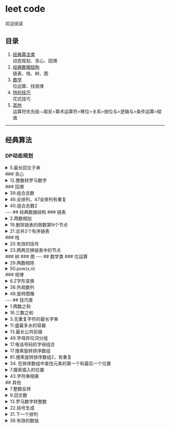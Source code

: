 # leet code

欢迎阅读

## 目录
1. [经典算法类](#classic)  
	动态规划、贪心、回溯
2. [经典数据结构](#data)  
	链表、栈、树、图
3. [数学](#math)  
	位运算、找规律
4. [特别技巧](#skill)  
	花式技巧
5. [其他](#other)    
   运算符优先级:~取反>算术运算符>移位>关系>按位与>逻辑与>条件运算>赋值
---
## <span id ='classic'>经典算法</span>

### DP动态规划
<details>
<summary>5.最长回文子串</summary>

题目：返回字符串中最长回文子串
解法一：动态规划。```dp[i][j]=1```表示i到j之间为回文。```dp[i,i]=1,dp[i][i+1]=(str[i]==str[i+1])```既自身单个算回文，自身与下一个相同算回文。状态转移方程```dp[i][j]=(dp[i-1][j+1] and str[i]==str[j])```。时间复杂度n^2,太慢了

```python
class Solution:
    def longestPalindrome(self, s: str) -> str:
        n = len(s)
        dp = [[0] * n for _ in range(n)]
        ans = ""
        for l in range(n):  # 枚举子串的长度 l,从0开始
            for i in range(n):  # 枚举子串的起始位置 i
                j = i + l  # 结束位置
                if j >= n:
                    break
                if l == 0:
                    dp[i][j] = True
                elif l == 1:
                    dp[i][j] = (s[i] == s[j])
                else:
                    dp[i][j] = (dp[i + 1][j - 1] and s[i] == s[j])
                if dp[i][j] and j - i + 1 > len(ans):
                    ans = s[i:j+1]
        return ans
```
解法二：简接滑动窗口。运用切片和反向,分别对奇数偶数长度的子串判断。时间复杂度n(据说).

```python
class Solution:
    def longestPalindrome(self, s: str) -> str:
        if not s:return ""
        maxLen,start=1,0
        for i in range(len(s)):  # i为结尾索引，
        	if i-maxLen >=1 and s[i-maxLen-1:i+1]==s[i-maxLen-1:i+1][::-1]:
        		start=i-maxLen-1
        		maxLen+=2
        		continue
        	if i-maxLen >=0 and s[i-maxLen:i+1]==s[i-maxLen:i+1][::-1]:
        		start=i-maxLen
        		maxLen+=1
        return s[start:start+maxLen]

```
解法三：中心扩展。先向后纳入相同元素,再分别2端扩张。时间复杂度n(不是).

```python
class Solution:
    def longestPalindrome(self, s: str) -> str:
        if not s:
            return s
        i = 0
        mx = 0
        left=0
        right=0
        while i < len(s):
            l = i - 1
            while i + 1 < len(s) and s[i + 1] == s[i]:
                i += 1
            r = i + 1
            while l >= 0 and r < len(s) and s[l] == s[r]:
                l -= 1
                r += 1
            if mx < r - l - 1:
                mx = r-l-1
                left, right=l+1, r-1
            i += 1
        return s[left:right+1]

```
</details>
### 贪心
<details>
<summary>12.整数转罗马数字</summary>

题目：罗马数字包含以下七种字符： I， V， X， L，C，D 和 M，给定一个整数，将其转为罗马数字。输入确保在 1 到 3999 的范围内
解法：按照1000，900，500，400，100，90，50，40，10，9，5，4，1。贪婪匹配，这个数字元素设计非常合理，确保了贪心的解一定是正确 的。
```python
class Solution:
    def intToRoman(self, num: int) -> str:
        strs = ['M', 'CM', 'D', 'CD', 'C', 'XC', 'L', 'XL', 'X', 'IX', 'V', 'IV', 'I']
        nums = [1000, 900, 500, 400, 100, 90, 50, 40, 10, 9, 5, 4, 1]        
        ret = ""        
        for i, j in enumerate(nums):
            while num >= j:
                ret += strs[i]
                num -= j
            if num == 0:
                return ret
```
</details>
### 回溯
<details>
<summary>39.组合总数</summary>

题目：给定一个无重复元素的数组 candidates 和一个目标数 target ，找出 candidates 中所有可以使数字和为 target 的组合。数组中无重复的数，且每个数使用次数不限。
解法：回溯加剪枝，将数组candidates先排序，依次选择数来与target相减，更新下一层被选数组中的所有数都大于等于上一层被选的数，来达到剪枝效果。特别的，python中path参数更新，变相完成了回溯的效果。
```python
class Solution:
    def combinationSum(self, candidates: List[int], target: int) -> List[List[int]]:
        solutions=[]
        def backtracking(cans, remain, path):
            for i, can in enumerate(cans):
                if remain-can == 0:
                    solutions.append(path+[can])
                elif remain-can > 0:
                    backtracking(cans[i:], remain-can, path+[can])
                else:
                    break
        candidates.sort()
        backtracking(candidates, target, [])
        return solutions
```
</details>
<details>
<summary>46.全排列，47全排列有重复</summary>

题目：46给定一个 没有重复 数字的序列，返回其所有可能的全排列。
解法：回溯经典。复杂度n*N！
```python
class Solution:
    def permute(self, nums):
        def backtrack(start, end):
            if start == end-1:
                ans.append(nums[:])
            for i in range(start, end):  # 每一层相当于固定start位的数，
                nums[start], nums[i] = nums[i], nums[start]  # 让start之后的数轮流固定
                backtrack(start+1, end)
                nums[start], nums[i] = nums[i], nums[start]
        ans = []
        backtrack(0, len(nums))
        return ans  
```
题目：47，给定一个有重复 数字的序列，返回其无重复的所有可能的全排列。
解法1：复杂度n*N！。因为存在重复元素，使用回溯时，要使用同一层不固定已出现过的数。
```python
    def permuteUnique(self, nums: List[int]) -> List[List[int]]:
        res=[]
        def backtrace(start,end):
            if start==end-1:
                res.append(nums[:])
            seen=set()
            for i in range(start,end):
                if i>start and nums[i] in seen:
                    continue
                seen.add(nums[i])
                nums[i],nums[start]=nums[start],nums[i]
                backtrace(start+1,end)
                nums[i],nums[start]=nums[start],nums[i]
        
        backtrace(0,len(nums))
        return res
```
解法2：不回溯，使用递归。必须得先排序。循环中，如果后面的数大于当前层要固定的位的数（对应代码中的索引i），则与之交换，注意此过程中i的值应该是一直增大的，因为之前递增排序，交换后索引i之后的数仍然有序，同时巧妙的避免了固定i位的数的重复。
```python
    def permuteUnique(self, nums):
        nums.sort()
        result = list()
        self._permuteunique(nums, 0, result)
        return result

    def _permuteunique(self, nums, i, result):
        if i == len(nums) - 1:
            result.append(nums.copy())
            return
        
        for k in range(i, len(nums)):
            if i != k and nums[i] == nums[k]:  # 避免重复的关键
                continue
            nums[i], nums[k] = nums[k], nums[i]
            self._permuteunique(nums.copy(), i + 1, result)
```
</details>
<details>
<summary>40.组合总数2</summary>

题目：给定一个全正整数元素的数组 candidates 和一个目标数 target ，找出 candidates 中所有可以使数字和为 target 的组合。数组中有重复的数，且每个数只使用1次，且输出结果无重复。
解法：回溯加剪枝，同上，关键在于剪去同一层的相同元素的。同一层不选重复的数字
```python
class Solution:
    def combinationSum2(self, candidates: List[int], target: int) -> List[List[int]]:
        res = []
        candidates.sort()
        n = len(candidates)
        def helper(index, target ,path):
            if target == 0:
                res.append(path)
                return
            for i in range(index, n):
                if target < candidates[i]:
                    break
                if i > index and candidates[i - 1] == candidates[i]:  # 同一层剪枝
                    continue
                helper(i + 1 , target - candidates[i] , path + [candidates[i]] )
       
        helper(0 ,target,[])
        return res
```
</details>
---
## <span id="data">经典数据结构</span>
### 链表
<details>
<summary>2.两数相加</summary>

题目：两数逆序链表表示，求和的逆序链表表示
解法：按链表逐位相加，大于10则取个位，后面的和需+1。特别的，循环结束并不是2个指向链表的指针都为空时，还有进位。这题没啥意思，就是整数加法，正常朝左进位，逆序就朝右。
```python
class Solution:
    def addTwoNumbers(self, l1: ListNode, l2: ListNode) -> ListNode:
        dummy = p = ListNode(None)
        s = 0  # 进位用，
        while l1 or l2 or s:
            s +=(l1.val if l1 else 0) + (l2.val if l2 else 0)
            p.next = ListNode(s%10)
            p = p.next
            s  //= 10
            l1 = l1.next if l1 else None
            l2 = l2.next if l2 else None
        return dummy.next
```
</details>
<details>
<summary>19.删除链表的倒数第N个节点</summary>

题目：删除链表的倒数第N个节点
解法1：经典快慢双指针。
```python
class Solution:
    def removeNthFromEnd(self, head: ListNode, n: int) -> ListNode:
        dum = ListNode(0)      # 设置虚拟指针的目的是防止删除第一个节点
        dum.next = head
        cur = head
        pre = dum
        for i in range(n):     # 先走n步
            cur = cur.next
        while cur:             # 再走剩余的步，最后pre指向的就是要删除节点的前面一个节点
            cur = cur.next
            pre = pre.next
        pre.next = pre.next.next  # 删除这个节点
        return dum.next
```
解法2：递归骚操作。
```python
class Solution:
    def removeNthFromEnd(self, head: ListNode, n: int) -> ListNode:
        def index(node):
            if not node:
                return 0
            i = index(node.next) + 1
            if i > n:
                node.next.val = node.val
            return i
        index(head)
        return head.next
```
</details>
<details>
<summary>21.合并2个有序链表</summary>

题目：合并2个有序链表
解法：老经典题了，当年考研还考了合并2个升序数组。
```python
class Solution:
    def mergeTwoLists(self, l1: ListNode, l2: ListNode) -> ListNode:
        prev = prehead = ListNode(-1)
        while l1 and l2:
            if l1.val < l2.val:
                prev.next = l1
                l1 = l1.next
            else:
                prev.next = l2
                l2 = l2.next           
            prev = prev.next
        prev.next = l1 if l1 is not None else l2
        return prehead.next
        #  递归骚操作
class Solution:
    def mergeTwoLists(self, l1: ListNode, l2: ListNode) -> ListNode:
        if l1 and l2:
            if l1.val > l2.val: l1, l2 = l2, l1
            l1.next = self.mergeTwoLists(l1.next, l2)
        return l1 or l2
```
</details>
### 栈
<details>
<summary>20.有效的括号</summary>

题目：给定一个只包括 '('，')'，'{'，'}'，'['，']' 的字符串，判断字符串是否有效。
解法：用栈.先放一个元素进去，谨防空栈出操作
```python
class Solution:
    def isValid(self, s: str) -> bool:
        dic = {'{': '}',  '[': ']', '(': ')', '?': '?'}
        stack = ['?']
        for c in s:
            if c in dic: stack.append(c)
            elif dic[stack.pop()] != c: return False 
        return len(stack) == 1
```
</details>
<details>
<summary>23.两两交换链表中的节点</summary>

题目：第1个与第二交换，第三换第4，一次类推
解法：把2个要交换的节点找到，断开，链接一顿操作，。
```python
class Solution:
    def swapPairs(self, head: ListNode) -> ListNode:
        p=head
        res =pre = ListNode(0)
        pre.next = p
        while p and p.next:
            q=p.next
            p.next=q.next
            q.next=p
            pre.next=q
            pre=p
            p=p.next
        return res.next
```
</details>
### 树
### 图
---
## <span id ='math'>数学类</span>
### 位运算
<details>
<summary>29.两数相除</summary>

题目：两数相除不能用乘除法。可以挨个减法，但太慢，所以每次翻倍减
解法：可以挨个减法，但太慢，所以每次翻倍减。另负数越界问题，将被除数都弄成负数来解决
```python
class Solution:
    def divide(self, dividend: int, divisor: int) -> int:
        b=abs(divisor)
        if dividend==-2147483648 and divisor==-1:
            return 2147483647
        a = -dividend if dividend>0 else dividend
        res=0
        while a+b<=0:
            count=0
            temp=b
            while a+temp<=0:
                count+=1
                temp+=temp
            res+=1<<count-1
            a+=temp>>1
        return -res if (dividend>0) ^ (divisor>0) else res
```
</details>
<details>
<summary>50.pow(x,n)</summary>
题目：实现 pow(x, n) ，即计算 x 的 n 次幂函数。
解法：分治法，总共要实现n个x相乘。将转化二进制数。比如77 的二进制表示 1001101，对应着77=1+4+8+64.即2<sup>0</sup>,2<sup>2</sup>,2<sup>3</sup>,2<sup>6</sup>.于是有，x<sup>77</sup>=x * x<sup>4</sup> * x<sup>8</sup> * x<sup>64</sup>.时间复杂度logN。

```python
class Solution:
    def myPow(self, x: float, n: int) -> float:
        m = -n if n < 0 else n
        y = 1
        while m:
            if m & 1:
                y *= x
            x *= x
            m >>= 1
        return y if n >= 0 else 1/y
```
</details>
### 规律
<details>
<summary>6.Z字形变换</summary>

题目：将一个给定字符串根据给定的行数，以从上往下、从左到右进行 Z 字形排列。
解法一：找规律,字符串按索引又第一行排到第n行,再反向排到第1行,设置转向flag.
```python
class Solution:
    def convert(self, s: str, numRows: int) -> str:
        if numRows < 2: return s
        res = [""]*numRows
        i, flag = 0, -1
        for c in s:
            res[i] += c
            if i == 0 or i == numRows - 1: flag = -flag
            i += flag
        return "".join(res)
```
解法二：找规律,寻找排列周期,T=2*numRows-2
```python
class Solution:
    def convert(self, s: str, numRows: int) -> str:
        if numRows == 1:return s
        res = ['']*numRows
        turn = numRows*2-2
        for i in range(len(s)):
            a =i % turn
            if a<numRows:
                res[a]+=s[i]   
            else:
                res[turn-a]+=s[i]       
        return ''.join(res)
```
</details>
<details>
<summary>38.外观数列</summary>

题目：「外观数列」是一个整数序列，从数字 1 开始，序列中的每一项都是对前一项的描述。前五项如下：

1.     1
2.     11
3.     21
4.     1211
5.     111221
解法：找生成新的字符串的规律，可以用双指针，也可以计数迭代
```python
class Solution:
    def countAndSay(self, n):
        if n<1: return None
        layer='1'
        for _ in range(1,n):
            count,target,newlayer=0,layer[0],''
            for char in layer:
                if char==target:
                    count+=1
                else:
                    newlayer += str(count)+target
                    count= 1
                    target =char
            newlayer += str(count)+target
            layer = newlayer
        return layer
```
</details>
<details>
<summary>48.旋转图像</summary>

题目：给定一个 n × n 的二维矩阵表示一个图像。将图像顺时针旋转 90 度。需原地操作
解法：1.先上下反转，再转置。(最舒服）2.先转置，再水平翻转。3.找出规律，索引[i][j]将移动到索引[j][n-i-1].  复杂度n^2
```python
class Solution:
    def rotate(self, A: List[List[int]]) -> None:  # 解法1
        A.reverse()
        for i in range(len(A)):
            for j in range(i):
                A[i][j], A[j][i] = A[j][i], A[i][j]
    def rotate(self, A: List[List[int]]) -> None:  # 解法3
        n = len(matrix[0])        
        for i in range(n // 2 + n % 2):
            for j in range(n // 2):
                tmp = matrix[n - 1 - j][i]
                matrix[n - 1 - j][i] = matrix[n - 1 - i][n - j - 1]
                matrix[n - 1 - i][n - j - 1] = matrix[j][n - 1 -i]
                matrix[j][n - 1 - i] = matrix[i][j]
                matrix[i][j] = tmp
```
</details>
---
## <span id ='skill'>技巧类</span>
<details>
<summary>1.两数之和</summary>

题目：找到数组中两数之和等于target，返回两数的索引
解法：1暴力法遍历，两数的所有组合，复杂度O(N<sup>2</sup>); 2使用哈希表（字典）保存已访问过的数和索引，时间复杂度O(N),空间复杂度O(N).
```python
class Solution:
    def twoSum(self, nums, target):
        m = {}
        for k, v in enumerate(nums):
            if target - v in m.keys():
                return[m[target - v], k]
            m[v] = k
```
</details>
<details>
<summary>16.三数之和</summary>

题目：找到数组中三数之和等于0，返回三数
解法：本题是两数之和进阶版，暴力发超时.其实这题也是双指针题，但是速度太慢。转为两数和，x2+x3 = target= -x1.需考虑特殊情况0，和重复数字。18题四数和不做了，
```python
class Solution:
    def threeSum(self, nums: List[int]) -> List[List[int]]:
        res = []
        dic = defaultdict(int)   # 先用字典记录每个数字出现的次数
        for i in nums:
            dic[i] += 1
        nums = sorted(dic)     # 得到一个排序后的去重数组
        for i, x in enumerate(nums):   
            if x == 0 and dic[x] > 2:  # 情况一：x 为0，且 x 出现了3次及3次以上
                res.append([0, 0, 0])      
            if x != 0 and dic[x] > 1:    # 情况二：若 x（0除外）出现了2次及2次以上，
                if -2 * x in dic:    #  只要-2乘 x 在数组里有出现，便符合条件
                    res.append([x, x, -2*x])
            if x < 0:      #情况三：这里是剪枝效果，固定X<y<z,保证res里不重复
                y_z = -x          #y+z 的和为 -x 便能符合要求
                z_id = bisect.bisect_right(nums,y_z//2) # 求得 z最小可能的下标
                for z in nums[z_id:]:    # 则 z 的取值范围是 nums[z_id:]
                    y = y_z - z
                    if y > x and y in dic:
                        res.append([x, y, z])
        return res
```
</details>
<details>
<summary>3.无重复字符的最长字串</summary>

题目：找到字符串中无重复字符的最长字串
解法：此题经典滑动窗口问题。  
解法一，使用字典记录出现位置，出现相同字符时，i-start为一个合法的字串长度。注意相同字符上次出现的索引一定要不小于起始索引。
```python
class Solution:
    def lengthOfLongestSubstring(self, s: str) -> int:
        start, res, dic = 0, 0, {}
        for i, c in enumerate(s):
            if c in dic and dic[c] >= start:  # c上次出现的索引一定要不小于起始索引
                res = max(res, i-start)
                start = dic[c]+1  # 起始位置更新
            dic[c] = i   
        res = max(res, len(s)-start)
        return res
```
	解法二，使用双端队列deque，模拟滑动窗口，当遇到相同字符时，队列左侧排除元素，直到排出到该字符停，该方法非常直观，好理解，速度较解法一慢点。
```python
class Solution:
    def lengthOfLongestSubstring(self, s: str) -> int:
        queue = collections.deque()
        if not s:return 0
        res = 1
        for s1 in s:
            if s1 in queue:
                res = max(res,len(queue))
                while True:
                    if queue.popleft() == s1:
                        break
            queue.append(s1)
        res = max(res,len(queue))
        return res
```
</details>
<details>
<summary>11.盛最多水的容器</summary>

题目：输入数组 [1,8,6,2,5,4,8,3,7]。数字代表挡板高度，容器能够容纳水的最大值为 49。
解法：1经典双指针题，双指针首尾开始向中间移动，保证不会错过最大面积，每次移动的指针为数值较小的那一个
```python
class Solution:
    def maxArea(self, height: List[int]) -> int:
        i, j = 0, len(height) - 1
        water = 0
        while i < j:
            water = max(water, (j - i) * min(height[i], height[j]))
            if height[i] < height[j]:
                i += 1
            else:
                j -= 1
        return water
```
</details>
<details>
<summary>13.最长公共前缀</summary>

题目：编写一个函数来查找字符串数组中的最长公共前缀。不存在公共前缀，返回 ""。
解法：1按规则循环比较，依次按索引i比较每个串的第i位是否相同。
```python
class Solution:
    def longestCommonPrefix(self, strs: List[str]) -> str:
        if not strs: return ""
        cmn = ""
        for i,c in enumerate(strs[0]):
            for s in strs:
                if i>=len(s) or s[i] != c:
                    return cmn
            cmn+=c
        return cmn
```
解法2：骚操作，运用zip*。
```python
class Solution:
    def longestCommonPrefix(self, strs: List[str]) -> str:
        out_str = ''
        for i in zip(*strs):
            if len(set(i)) == 1:
                out_str += i[0]
            else:
                break
        return out_str
```
</details>
<details>
<summary>49.字母异位词分组</summary>

题目：给定一个字符串数组，将字母异位词组合在一起。字母异位词指字母相同，但排列不同的字符串。
解法：利用质数相乘唯一性，可以将相同字母不同顺序的字符串映射到唯一的一个整数值。

然后很神奇的是，将字母c的值映射为ord(c)+2,也可以通过。
不要问为啥，我也不知道。
而且我测试过，映射为ord(c)+3，ord(c)+4，ord(c)+1，ord(c)+0都不行，会出现乘积重复val值
但是ord(c)+2就是可以。
```python
class Solution:
    def groupAnagrams(self, strs: List[str]) -> List[List[str]]:
        mp = {}
        for word in strs:
            val = 1
            for c in word:
                val *= (ord(c) + 2)
            if mp.get(val):
                mp[val].append(word)
            else:
                mp[val] = [word]
        return list(mp.values())
```
</details>
<details>
<summary>17.电话号码的字母组合</summary>

题目：给定一个仅包含数字 2-9 的字符串，返回所有它能表示的字母组合。
解法：其实就是拼音9建，按数字能打出的所有字母可能性.组合问题，递归，回溯都可以。下面代码骚操作，使用itertools.product(*)
```python
class Solution:
    def letterCombinations(self, digits: str) -> List[str]:
        b = {"2":"abc", "3":"def", "4":"ghi", "5":"jkl", "6":"mno", "7":"pqrs", "8":"tuv", "9":"wxyz"}
        return [] if digits == "" else [ "".join(x) for x in itertools.product(*(b[d] for d in digits ))]
```
</details>
<details>
<summary>17.搜素旋转排序数组</summary>

题目：假设按照升序排序的数组在预先未知的某个点上进行了旋转。数组无重复
( 例如，数组 [0,1,2,4,5,6,7] 可能变为 [4,5,6,7,0,1,2] )。
搜索一个给定的目标值，如果数组中存在这个目标值，则返回它的索引，否则返回 -1 。

解法：二分法，分四种情况。要用索引0当指标，因为数据可能一直递增。注意第一个判断里面等号不可少。
```python
class Solution:
    def search(self, nums: List[int], target: int) -> int:
        L, H = 0, len(nums)   # 注意h从len(nums)开始而不是len(nums)-1
        while L < H:
            M = (L+H) // 2
            if nums[M] < nums[0] <= target: # +inf
                H = M
            elif nums[M] > nums[0] > target: # -inf
                L = M+1
            elif nums[M] < target:
                L = M+1
            elif nums[M] > target:
                H = M
            else:
                return M
        return -1
```
</details>
<details>
<summary>81.搜素旋转排序数组2，有重复</summary>

题目：假设按照升序排序的数组在预先未知的某个点上进行了旋转。
( 例如，数组 [0,0,1,2,2,5,6] 可能变为 [2,5,6,0,0,1,2] )。
搜索一个给定的目标值，如果数组中存在这个目标值，则返回TRUE，否则返回 false 。
解法：二分法，17题的进阶。主要问题在于mid等于L时，不知道target在左还是右边。与17题相比较，增加mid等于L时，L+=1.同时判断在左右有序序列里时用的时nums[L]
```python
class Solution:
    def search(self, nums: List[int], target: int) -> int:
        L, H = 0, len(nums) 
        while L < H:
            M = (L+H) // 2
            if nums[M]==target:
                return True
            if nums[M]==nums[L]:  # 关键点
                L+=1
                continue
            if nums[M] < nums[L] <= target: # 变为nums[L]
                H = M
            elif nums[M] > nums[L] > target: # -inf
                L = M+1
            elif nums[M] < target:
                L = M+1
            else:
                H = M
        return False
```
</details>
<details>
<summary>34. 在排序数组中查找元素的第一个和最后一个位置</summary>

题目：给定一个按照升序排列的整数数组 nums，和一个目标值 target。找出给定目标值在数组中的开始位置和结束位置。
解法：还是二分法，还是分二次，找到mid == target之后，在用二分找第一和最后出现的位置
```python
class Solution:
    def searchRange(self, nums: List[int], target: int) -> List[int]:
        l,r=0,len(nums)-1
        first=last=-1
        while l<=r:  # find target
            m=(l+r)//2
            if nums[m]<target:
                l=m+1
            elif nums[m]>target:
                r=m-1
            else:
                first=last=m
                while l<first:    #find first position
                    mid=(l+first)//2
                    if nums[mid]==target:
                        first=mid
                    else:
                        l=mid+1
                while last<r:   #find last position
                    mid=(r+last+1)//2  # 取后一个位置
                    if nums[mid]==target:
                        last=mid
                    else:
                        r=mid-1
                break
        return (first,last)
```
</details>
<details>
<summary>7.搜索插入的位置</summary>

题目：给定一个排序数组和一个目标值，在数组中找到目标值，并返回其索引。如果目标值不存在于数组中，返回它将会被按顺序插入的位置。数组中无重复元素。
解法：二分法
```python
class Solution:
    def searchInsert(self, nums: List[int], target: int) -> int:
        start, end = 0, len(nums)
        while start < end: 
            mid = (start + end) // 2
            if nums[mid] < target: 
                start = mid + 1
            else: 
                end = mid
        return start 
  # 调库函数
return bisect.bisect_left(nums,target)
```
</details>
<details>
<summary>43.字符串相乘</summary>

题目：给定两个以字符串形式表示的非负整数 num1 和 num2，返回 num1 和 num2 的乘积，它们的乘积也表示为字符串形式。
解法：此题其实没啥意思。不让把整个数转化为整数来计算，可以把单个字符转化为数字，为了出题而出题。1个想法是把num2中每一个数与num1相乘再求和，此过程会增加很多补位的0的加法运算。复杂度mn+n^2.mn为乘法次数，n^2为加法次数。  
第2个想法是用列表记录，两数长度分别为m，n。则两数乘积长度最大为m+n，至少为m+n-1.
num1中的第i个数和num2中第j个数相乘，所得结果对最后的结果中第i+j+1有累计。复杂度mn（不知道怎么算的？）不过确实减少了数字很大的数相加。
```python
class Solution:
    def multiply(self, num1: str, num2: str) -> str:
        if num1 == "0" or num2 == "0":
            return "0"
        
        m, n = len(num1), len(num2)
        ansArr = [0] * (m + n)
        for i in range(m - 1, -1, -1):
            x = int(num1[i])
            for j in range(n - 1, -1, -1):
                ansArr[i + j + 1] += x * int(num2[j])  # 关键点，对i+j+i索引的累加
        # 处理进位，最后位是个位，往前进位，可能会出现超过3位数，ansAri[i]超过100
        for i in range(m + n - 1, 0, -1):  
            ansArr[i - 1] += ansArr[i] // 10
            ansArr[i] %= 10
        
        index = 1 if ansArr[0] == 0 else 0
        ans = "".join(str(x) for x in ansArr[index:])
        return ans
```
</details>
## <span id ='other'>其他</span>
<details>
<summary>7.整数反转</summary>

题目：给出一个 32 位的有符号整数，你需要将这个整数中每位上的数字进行反转。
解法：没什么好说 的.注意负数和整数越界,32 位的有符号整数其数值范围为 [−2^31,  2^31 − 1]
```python
class Solution:
    def reverse(self, x: int) -> int:
        sign = 1
        if x < 0 : sign = -1
        x = x * sign
        res = 0
        while x :
            res = res * 10 + x % 10
            x //= 10
        return res * sign if res < 2 ** 31 else 0
```
</details>
<details>
<summary>9.回文数</summary>
题目：判断一个整数是否是回文数
解法：方法1转化为字符串，```return str(num)==str(num)[::-1]```.  
	方法2，将整数反转，如上第7题  
	方法3，将整数反转一半。（方法4，循环将整数的首位与末位比较）

```python
class Solution:
    def isPalindrome(self, x: int) -> bool:
        if x==0:return True
        if x<0 or x%10==0:return False
        reversed = 0
        while x>reversed:
            reversed = reversed*10 + x % 10
            x//=10
        return x == reversed or x==reversed//10
```
</details>
<details>
<summary>13.罗马数字转整数</summary>

题目：字符串表示罗马字符，返回整数
解法：首先建立一个HashMap来映射符号和值，然后对字符串从左到右来，如果当前字符代表的值不小于其右边，就加上该值；否则就减去该值。以此类推到最左边的数，最终得到的结果即是答案。也可以反过迭代，比如下面
```python
class Solution:
    def romanToInt(self, s: str) -> int:
        dict = {"I":1,"V":5,"X":10,"L":50,"C":100,"D":500,"M":1000}
        total=dict[s[-1]]
        for i in range(2,len(s)+1):
            if dict[s[-i]]<dict[s[-i+1]]:
                total-=dict[s[-i]]
            else:
                total+=dict[s[-i]]
        return total
```
</details>
<details>
<summary>22.括号生成</summary>

题目：数字 n 代表生成括号的对数，生成所有可能的并且 有效的 括号组合
解法：DFS
```python
class Solution:
    def generateParenthesis(self, n: int) -> List[str]:
        valid = []
        def rec(l,r,s):
            if l+r == n*2:
                valid.append(s)
            if l < n:
                rec(l+1,r,s+'(')
            if r < l:
                rec(l,r+1,s+')')
        
        rec(0,0,"")
        return valid
```
</details>
<details>
<summary>31.下一个排列</summary>

题目：实现获取下一个排列的函数，算法需要将给定数字序列重新排列成字典序中下一个更大的排列。如果不存在下一个更大的排列，则将数字重新排列成最小的排列（即升序排列）
解法：从后向前找到i索引的值大于i-1，然后再从后向前找到第一个k索引的值大于i-1，交换i-1和k。最后将i之后的数都反转。
```python
class Solution:
    def nextPermutation(self, nums: List[int]) -> None:
        n = len(nums)-1
        k = n
        for i in range(n,0,-1):
            if nums[i-1]<nums[i]:
                while nums[k]<=nums[i-1]:
                    k-=1
                nums[i-1],nums[k] = nums[k],nums[i-1]
                nums[i:]=sorted(nums[i:])
                break
        else:
            nums.reverse()
```
</details>
<details>
<summary>36.有效的数独</summary>

题目：判断一个 9x9 的数独是否有效。只需要根据以下规则，验证已经填入的数字是否有效即可。
数字 1-9 在每一行只能出现一次。
数字 1-9 在每一列只能出现一次。
数字 1-9 在每一个以粗实线分隔的 3x3 宫内只能出现一次。

解法：每行每列每个3X3盒子都设一个数组，数组的index+1对应数字index+1在该行（列）的出现次数（初始为0，出现一次加1，大于1时return false）。
```python
class Solution:
    def isValidSudoku(self, board):
        rows = [[0]*9 for _ in range(9)]
        columns = [[0]*9 for _ in range(9)]
        boxs = [[0]*9 for _ in range(9)]

        for i in range(9):
            for j in range(9):
                num = board[i][j]
                if num != '.':
                    num = int(num)
                    boxIndex = (i // 3) * 3 + j // 3
                    rows[i][num-1] += + 1
                    columns[j][num-1] += 1
                    boxs[boxIndex][num-1] += 1
                    if rows[i][num-1] > 1 or columns[j][num-1] > 1 or boxs[boxIndex][num-1] > 1:
                        return False
        return True
```
</details>

